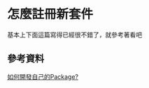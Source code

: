 # 怎麼註冊新套件

基本上下面這篇寫得已經很不錯了，就參考著看吧

## 參考資料
[如何開發自己的Package?](https://oomusou.io/laravel/laravel-package-hello-world/)
